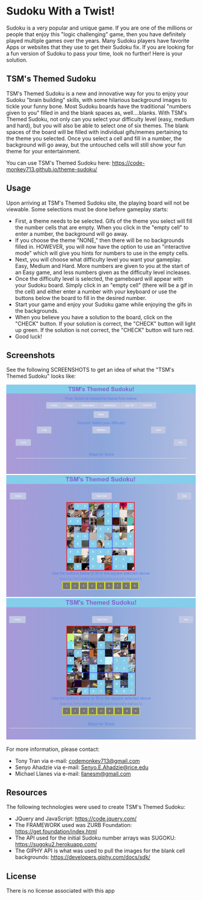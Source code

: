# Sudoku With a Twist!

Sudoku is a very popular and unique game. If you are one of the millions or people that enjoy this "logic challenging" game, then you have definitely played multiple games over the years. Many Sudoku players have favorite Apps or websites that they use to get their Sudoku fix. If you are looking for a fun version of Sudoku to pass your time, look no further! Here is your solution.

## TSM's Themed Sudoku

TSM's Themed Sudoku is a new and innovative way for you to enjoy your Sudoku "brain building" skills, with some hilarious background images to tickle your funny bone. Most Sudoku boards have the traditional "numbers given to you" filled in and the blank spaces as, well....blanks. With TSM's Themed Sudoku, not only can you select your difficulty level (easy, medium and hard), but you will also be able to select one of six themes. The blank spaces of the board will be filled with individual gifs/memes pertaining to the theme you selected. Once you select a cell and fill in a number, the background will go away, but the untouched cells will still show your fun theme for your entertainment.

You can use TSM's Themed Sudoku here:
https://code-monkey713.github.io/theme-sudoku/

## Usage

Upon arriving at TSM's Themed Sudoku site, the playing board will not be viewable. Some selections must be done before gameplay starts:

- First, a theme needs to be selected. Gifs of the theme you select will fill the number cells that are empty. When you click in the "empty cell" to enter a number, the background will go away.
- If you choose the theme "NONE," then there will be no backgrounds filled in. HOWEVER, you will now have the option to use an "interactive mode" which will give you hints for numbers to use in the empty cells.
- Next, you will choose what difficulty level you want your gameplay. Easy, Medium and Hard. More numbers are given to you at the start of an Easy game, and less numbers given as the difficulty level incleases.
- Once the difficulty level is selected, the gameboard will appear with your Sudoku board. Simply click in an "empty cell" (there will be a gif in the cell) and either enter a number with your keyboard or use the buttons below the board to fill in the desired number.
- Start your game and enjoy your Sudoku game while enjoying the gifs in the backgrounds.
- When you believe you have a solution to the board, click on the "CHECK" button. If your solution is correct, the "CHECK" button will light up green. If the solution is not correct, the "CHECK" button will turn red.
- Good luck!

## Screenshots

See the following SCREENSHOTS to get an idea of what the "TSM's Themed Sudoku" looks like:

![Themed Sudoku Image 1](./assets/readme-images/image1.PNG)
![Themed Sudoku Image 2](./assets/readme-images/image2.PNG)
![Themed Sudoku Image 3](./assets/readme-images/image3.PNG)

For more information, please contact:

- Tony Tran via e-mail: codemonkey713@gmail.com
- Senyo Ahadzie via e-mail: Senyo.E.Ahadzie@rice.edu
- Michael Llanes via e-mail: llanesm@gmail.com

## Resources

The following technologies were used to create TSM's Themed Sudoku:

- JQuery and JavaScript: https://code.jquery.com/
- The FRAMEWORK used was ZURB Foundation: https://get.foundation/index.html
- The API used for the initial Sudoku number arrays was SUGOKU: https://sugoku2.herokuapp.com/
- The GIPHY API is what was used to pull the images for the blank cell backgrounds: https://developers.giphy.com/docs/sdk/

## License

There is no license associated with this app
